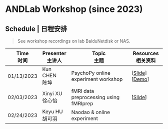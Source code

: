 # ANDLab Workshop (since 2023)

## Schedule | 日程安排

> See workshop recordings on lab BaiduNetdisk or NAS.

| Time<br>时间 | Presenter<br>主讲人 | Topic<br>主题 | Resources<br>相关资料 |
| ------------- | ------------- | ------------- | ------------- |
|   01/13/2023  | Kun CHEN<br>陈坤 | PsychoPy online experiment workshop | [[Slide](./workshop_materials/20230113_psychopy%20online%20experiment/Psychopy%20online%20experiment%20workshop.pdf)] [[Demo](./workshop_materials/20230113_psychopy%20online%20experiment/online_experiment_demo)] |
|   02/03/2023  | Xinyi XU<br>徐心怡 | fMRI data preprocessing using fMRIprep | [[Slide](./workshop_materials/20230203_fMRI%20preprocessing%20with%20fMRIPrep/workshop-fmriprep-xinyi0203.pdf)] |
|   02/24/2023  | Keyu HU<br>胡可羽 | Naodao & online experiment |  |
